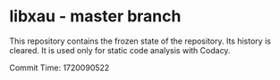 # libxau - master branch

This repository contains the frozen state of the repository.
Its history is cleared. It is used only for static code
analysis with Codacy.

Commit Time: 1720090522
